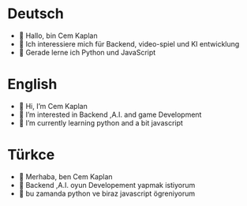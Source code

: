 # Deutsch

- 👋 Hallo, bin Cem Kaplan
- 👀 Ich interessiere mich für Backend, video-spiel und KI entwicklung
- 🌱 Gerade lerne ich Python und JavaScript

# English

- 👋 Hi, I’m Cem Kaplan
- 👀 I’m interested in Backend ,A.I. and game Development
- 🌱 I’m currently learning python and a bit javascript

# Türkce

- 👋 Merhaba, ben Cem Kaplan
- 👀 Backend ,A.I. oyun Developement yapmak istiyorum
- 🌱 bu zamanda python ve biraz javascript ögreniyorum
